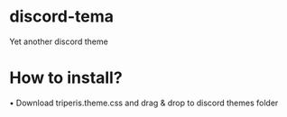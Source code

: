 # discord-tema
Yet another discord theme


# How to install?

• Download triperis.theme.css and drag & drop to discord themes folder
